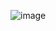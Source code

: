 ![image](https://user-images.githubusercontent.com/103607344/226131697-1e8954f2-e9b3-4df1-a7c8-2c0b68514bf6.png)

